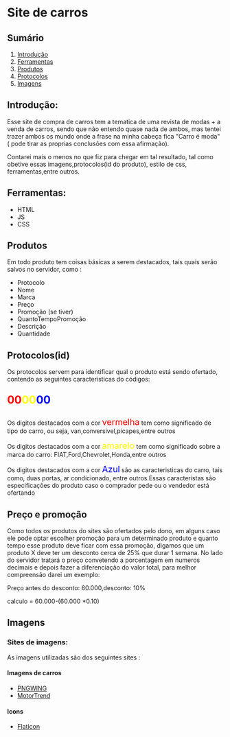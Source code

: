 <h1>Site de carros</h1>
<nav>
    <h2>Sumário</h2>
    <ol>
        <li><a href=".introducao">Introdução</a></li>
        <li><a href=".ferramentas">Ferramentas</a></li>
        <li><a href=".produtos">Produtos</a></li>
        <li><a href=".protocolos">Protocolos</a></li>
        <li><a href=".imagens">Imagens</a></li>
    </ol>

  
   
</nav>

<h2 class="introducao">Introdução:</h2>
<p>Esse site de compra de carros tem a tematica de uma revista de modas + a venda de carros, sendo que não entendo quase nada de ambos, mas tentei trazer ambos os mundo onde a frase na minha cabeça fica "Carro é moda" ( pode tirar as proprias conclusões com essa afirmação).</p>
<p>Contarei mais o menos no que fiz para chegar em tal resultado, tal como obetive essas imagens,protocolos(id do produto), estilo de css, ferramentas,entre outros.</p>

<h2 class="ferramentas">Ferramentas:</h2>
<ul>
    <li>HTML</li>
    <li>JS</li>
    <li>CSS</li>
</ul>
<h2 clss="produtos">Produtos</h2>
<p>Em todo produto tem coisas básicas a serem destacados, tais quais serão salvos no servidor, como : </p>
<ul>
    <li>Protocolo</li>
    <li>Nome</li>
    <li>Marca</li>
    <li>Preço</li>
    <li>Promoção (se tiver)</li>
    <li>QuantoTempoPromoção</li>
    <li>Descrição</li>
    <li>Quantidade</li>
    
</ul>

<h2 clss="protocolos">Protocolos(id)</h2>
<p>Os protocolos servem para identificar qual o produto está sendo ofertado, contendo as seguintes caracteristicas do códigos:</p>
<p style=" font-size:25px;  font-weight: bold;"><span style="color:red;">00</span><span style="color:yellow;" >00</span><span style="color:blue;">00</span></p>
<p>Os digitos destacados com a cor <span style="color:red; font-size:20px;">vermelha</span> tem como significado de tipo do carro, ou seja, van,conversivel,picapes,entre outros</p>
<p>Os digitos destacados com a cor <span style="color:yellow; font-size:20px;">amarelo</span> tem como significado sobre a marca do carro: FIAT,Ford,Chevrolet,Honda,entre outros</p>
<p>Os digitos destacados com a cor <span style="color:blue; font-size:20px;">Azul</span> são as caracteristicas do carro, tais como, duas portas, ar condicionado, entre outros.Essas caracteristas são especificações do produto caso o comprador pede ou o vendedor está ofertando</p>

<h2>Preço e promoção</h2>
<p>Como todos os produtos do sites são ofertados pelo dono, em alguns caso ele pode optar escolher promoção para um determinado produto e quanto tempo esse produto deve ficar com essa promoção, digamos que um produto X deve ter um desconto cerca de 25% que durar 1 semana. No lado do servidor tratará o preço convetendo a porcentagem em numeros decimais e depois fazer a diferenciação do valor total, para melhor compreensão darei um exemplo:  </p>
<p>Preço antes do desconto:  60.000,desconto: 10%</p>
<p>calculo =  60.000-(60.000 *0.10) </p>

<h2 class="imagens">Imagens</h2>
<h3>Sites de imagens:</h3>
<p>As imagens utilizadas são dos seguintes sites : </p>
<h4>Imagens de carros</h4>
<ul>
    <li><a href="https://www.pngwing.com/pt" target="_blank"> PNGWING </a></li>
    <li><a href="https://www.motortrend.com/cars/ford/escape/2015/" target="_blank">MotorTrend</a></li> 
</ul>
<h4>Icons</h4>
<ul>
    <li><a href="https://www.flaticon.com/" target="_blank">Flaticon </a></li>

</ul>
